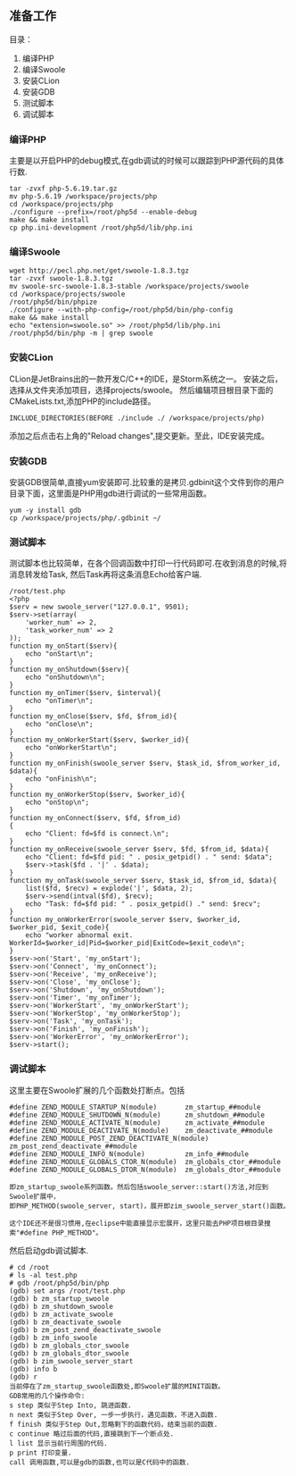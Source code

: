 ## 准备工作

目录：

1. 编译PHP
2. 编译Swoole
3. 安装CLion
4. 安装GDB
5. 测试脚本
6. 调试脚本

### 编译PHP

主要是以开启PHP的debug模式,在gdb调试的时候可以跟踪到PHP源代码的具体行数.


	tar -zvxf php-5.6.19.tar.gz
	mv php-5.6.19 /workspace/projects/php
	cd /workspace/projects/php
	./configure --prefix=/root/php5d --enable-debug
	make && make install
	cp php.ini-development /root/php5d/lib/php.ini


### 编译Swoole

	wget http://pecl.php.net/get/swoole-1.8.3.tgz
	tar -zvxf swoole-1.8.3.tgz
	mv swoole-src-swoole-1.8.3-stable /workspace/projects/swoole
	cd /workspace/projects/swoole
	/root/php5d/bin/phpize
	./configure --with-php-config=/root/php5d/bin/php-config
	make && make install
	echo "extension=swoole.so" >> /root/php5d/lib/php.ini
	/root/php5d/bin/php -m | grep swoole


### 安装CLion

CLion是JetBrains出的一款开发C/C++的IDE，是Storm系统之一。
安装之后，选择从文件夹添加项目，选择projects/swoole。
然后编辑项目根目录下面的CMakeLists.txt,添加PHP的include路径。


	INCLUDE_DIRECTORIES(BEFORE ./include ./ /workspace/projects/php)


添加之后点击右上角的"Reload changes",提交更新。至此，IDE安装完成。

### 安装GDB

安装GDB很简单,直接yum安装即可.比较重的是拷贝.gdbinit这个文件到你的用户目录下面，这里面是PHP用gdb进行调试的一些常用函数。


	yum -y install gdb
	cp /workspace/projects/php/.gdbinit ~/



### 测试脚本

测试脚本也比较简单，在各个回调函数中打印一行代码即可.在收到消息的时候,将消息转发给Task,
然后Task再将这条消息Echo给客户端.


	/root/test.php
	<?php
	$serv = new swoole_server("127.0.0.1", 9501);
	$serv->set(array(
	    'worker_num' => 2,
	    'task_worker_num' => 2
	));
	function my_onStart($serv){
		echo "onStart\n";	
	}
	function my_onShutdown($serv){
		echo "onShutdown\n";
	}
	function my_onTimer($serv, $interval){
		echo "onTimer\n";
	}
	function my_onClose($serv, $fd, $from_id){
		echo "onClose\n";
	}
	function my_onWorkerStart($serv, $worker_id){
		echo "onWorkerStart\n";
	}
	function my_onFinish(swoole_server $serv, $task_id, $from_worker_id, $data){
		echo "onFinish\n";
	}
	function my_onWorkerStop($serv, $worker_id){
		echo "onStop\n";
	}
	function my_onConnect($serv, $fd, $from_id)
	{
		echo "Client: fd=$fd is connect.\n";
	}
	function my_onReceive(swoole_server $serv, $fd, $from_id, $data){
		echo "Client: fd=$fd pid: " . posix_getpid() . " send: $data";
		$serv->task($fd . '|' . $data);
	}
	function my_onTask(swoole_server $serv, $task_id, $from_id, $data){
		list($fd, $recv) = explode('|', $data, 2);
		$serv->send(intval($fd), $recv);
		echo "Task: fd=$fd pid: " . posix_getpid() ." send: $recv";
	}
	function my_onWorkerError(swoole_server $serv, $worker_id, $worker_pid, $exit_code){
	    echo "worker abnormal exit. WorkerId=$worker_id|Pid=$worker_pid|ExitCode=$exit_code\n";
	}
	$serv->on('Start', 'my_onStart');
	$serv->on('Connect', 'my_onConnect');
	$serv->on('Receive', 'my_onReceive');
	$serv->on('Close', 'my_onClose');
	$serv->on('Shutdown', 'my_onShutdown');
	$serv->on('Timer', 'my_onTimer');
	$serv->on('WorkerStart', 'my_onWorkerStart');
	$serv->on('WorkerStop', 'my_onWorkerStop');
	$serv->on('Task', 'my_onTask');
	$serv->on('Finish', 'my_onFinish');
	$serv->on('WorkerError', 'my_onWorkerError');
	$serv->start();


### 调试脚本

这里主要在Swoole扩展的几个函数处打断点。包括


	#define ZEND_MODULE_STARTUP_N(module)       zm_startup_##module
	#define ZEND_MODULE_SHUTDOWN_N(module)		zm_shutdown_##module
	#define ZEND_MODULE_ACTIVATE_N(module)		zm_activate_##module
	#define ZEND_MODULE_DEACTIVATE_N(module)	zm_deactivate_##module
	#define ZEND_MODULE_POST_ZEND_DEACTIVATE_N(module)	zm_post_zend_deactivate_##module
	#define ZEND_MODULE_INFO_N(module)			zm_info_##module
	#define ZEND_MODULE_GLOBALS_CTOR_N(module)  zm_globals_ctor_##module
	#define ZEND_MODULE_GLOBALS_DTOR_N(module)  zm_globals_dtor_##module

	即zm_startup_swoole系列函数。然后包括swoole_server::start()方法,对应到Swoole扩展中，
	即PHP_METHOD(swoole_server, start)，展开即zim_swoole_server_start()函数。

	这个IDE还不是很习惯用,在eclipse中能直接显示宏展开，这里只能去PHP项目根目录搜索"#define PHP_METHOD"。

然后启动gdb调试脚本.


	# cd /root
	# ls -al test.php
	# gdb /root/php5d/bin/php
	(gdb) set args /root/test.php
	(gdb) b zm_startup_swoole
	(gdb) b zm_shutdown_swoole
	(gdb) b zm_activate_swoole
	(gdb) b zm_deactivate_swoole
	(gdb) b zm_post_zend_deactivate_swoole
	(gdb) b zm_info_swoole
	(gdb) b zm_globals_ctor_swoole
	(gdb) b zm_globals_dtor_swoole
	(gdb) b zim_swoole_server_start
	(gdb) info b
	(gdb) r
	当前停在了zm_startup_swoole函数处,即Swoole扩展的MINIT函数。
	GDB常用的几个操作命令:
	s step 类似于Step Into, 跳进函数.
	n next 类似于Step Over, 一步一步执行，遇见函数，不进入函数.
	f finish 类似于Step Out,忽略剩下的函数代码，结束当前的函数.
	c continue 略过后面的代码,直接跳到下一个断点处.
	l list 显示当前行周围的代码.
	p print 打印变量.
	call 调用函数,可以是gdb的函数,也可以是C代码中的函数.
	
